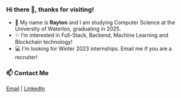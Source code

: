 ### Hi there 👋, thanks for visiting!
- 🤝 My name is **Rayton** and I am studying Computer Science at the University of Waterloo, graduating in 2025.
- ✨ I’m interested in Full-Stack, Backend, Machine Learning and Blockchain technology!
- 💻 I'm looking for Winter 2023 internships. Email me if you are a recruiter!

### 📫 Contact Me 
[Email](mailto:raytonlin@gmail.com) | [LinkedIn](https://www.linkedin.com/in/raytonlin2002)

